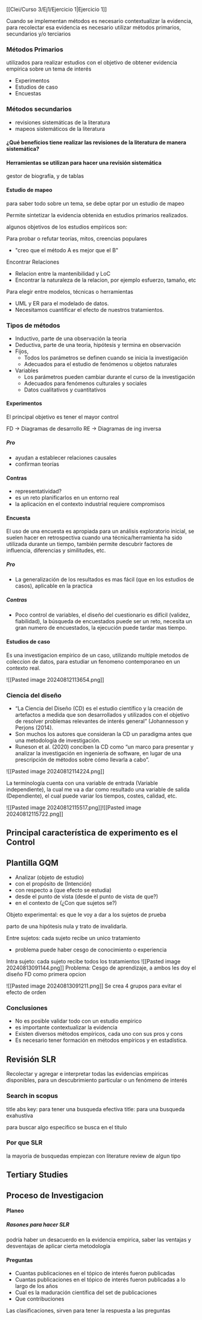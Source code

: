 [[Clei/Curso 3/Ej1/Ejercicio 1|Ejercicio 1]]

Cuando se implementan métodos es necesario contextualizar la evidencia, para recolectar esa evidencia es necesario utilizar métodos primarios, secundarios y/o terciarios

### Métodos Primarios
utilizados para realizar estudios con el objetivo de obtener evidencia empírica sobre un tema de interés
- Experimentos
- Estudios de caso
- Encuestas

### Métodos secundarios
- revisiones sistemáticas de la literatura
- mapeos sistemáticos de la literatura

#### ¿Qué beneficios tiene realizar las revisiones de la literatura de manera sistemática?

#### Herramientas se utilizan para hacer una revisión sistemática
gestor de biografía, y de tablas

#### Estudio de mapeo
para saber todo sobre un tema, se debe optar por un estudio de mapeo

Permite sintetizar la evidencia obtenida en estudios primarios realizados.

algunos objetivos de los estudios empíricos son:

Para probar o refutar teorías, mitos, creencias populares
- "creo que el método A es mejor que el B"

Encontrar Relaciones
- Relacion entre la mantenibilidad y LoC
- Encontrar la naturaleza de la relacion, por ejemplo esfuerzo, tamaño, etc

Para elegir entre modelos, técnicas o herramientas
- UML y ER para el modelado de datos.
- Necesitamos cuantificar el efecto de nuestros tratamientos.

### Tipos de métodos
- Inductivo, parte de una observación la teoria
- Deductiva, parte de una teoria, hipótesis y termina en observación
- Fijos, 
	- Todos los parámetros se definen cuando se inicia la investigación
	- Adecuados para el estudio de fenómenos u objetos naturales
- Variables
	- Los parámetros pueden cambiar durante el curso de la investigación
	- Adecuados para fenómenos culturales y sociales
	- Datos cualitativos y cuantitativos


#### Experimentos

El principal objetivo es tener el mayor control

FD -> Diagramas de desarrollo
RE -> Diagramas de ing inversa
##### Pro
- ayudan a establecer relaciones causales
- confirman teorías
#### Contras
- representatividad?
- es un reto planificarlos en un entorno real
- la aplicación en el contexto industrial requiere compromisos

#### Encuesta
El uso de una encuesta es apropiada para un análisis exploratorio inicial, se suelen hacer en retrospectiva cuando una técnica/herramienta ha sido utilizada durante un tiempo, también permite descubrir factores de influencia, diferencias y similitudes, etc.

##### Pro
- La generalización de los resultados es mas fácil (que en los estudios de casos), aplicable en la practica

##### Contras
- Poco control de variables, el diseño del cuestionario es difícil (validez, fiabilidad), la búsqueda de encuestados puede ser un reto, necesita un gran numero de encuestados, la ejecución puede tardar mas tiempo.

#### Estudios de caso
Es una investigacion empirico de un caso, utilizando multiple metodos de coleccion de datos, para estudiar un fenomeno contemporaneo en un contexto real.

![[Pasted image 20240812113654.png]]
### Ciencia del diseño
- “La Ciencia del Diseño (CD) es el estudio científico y la creación de artefactos a medida que son desarrollados y utilizados con el objetivo de resolver problemas relevantes de interés general” (Johannesson y Perjons (2014).
- Son muchos los autores que consideran la CD un paradigma antes que una metodología de investigación.
- Runeson et al. (2020) conciben la CD como “un marco para presentar y analizar la investigación en ingeniería de software, en lugar de una prescripción de métodos sobre cómo llevarla a cabo”.

![[Pasted image 20240812114224.png]]

La terminología cuenta con una variable de entrada (Variable independiente), la cual me va a dar como resultado una variable de salida (Dependiente), el cual puede variar los tiempos, costes, calidad, etc.

![[Pasted image 20240812115517.png]]![[Pasted image 20240812115722.png]]

## Principal característica de experimento es el Control


## Plantilla GQM
- Analizar (objeto de estudio)
- con el propósito de (Intención)
- con respecto a (que efecto se estudia)
- desde el punto de vista (desde el punto de vista de que?)
- en el contexto de (¿Con que sujetos se?)


Objeto experimental: es que le voy a dar a los sujetos de prueba

parto de una hipótesis nula y trato de invalidarla.


Entre sujetos: cada sujeto recibe un unico tratamiento
- problema puede haber cesgo de conocimiento o experiencia

Intra sujeto: cada sujeto recibe todos los tratamientos
![[Pasted image 20240813091144.png]]
Problema: Cesgo de aprendizaje, a ambos les doy el diseño FD como primera opcion


![[Pasted image 20240813091211.png]]
Se crea 4 grupos para evitar el efecto de orden

### Conclusiones
- No es posible validar todo con un estudio empirico
- es importante contextualizar la evidencia
- Existen diversos métodos empíricos, cada uno con sus pros y cons
- Es necesario tener formación en métodos empíricos y en estadística.

## Revisión SLR
Recolectar y agregar e interpretar todas las evidencias empiricas disponibles, para un descubrimiento particular o un fenómeno de interés

### Search in scopus
title abs key: para tener una busqueda efectiva
title: para una busqueda exahustiva

para buscar algo especifico se busca en el titulo

### Por que SLR
la mayoria de busquedas empiezan con literature review de algun tipo

## Tertiary Studies

## Proceso de Investigacion

#### Planeo
##### Rasones para hacer SLR
podría haber un desacuerdo en la evidencia empirica, saber las ventajas y desventajas de aplicar cierta metodología

#### Preguntas
- Cuantas publicaciones en el tópico de interés fueron publicadas
- Cuantas publicaciones en el tópico de interés fueron publicadas a lo largo de los años
- Cual es la maduración científica del set de publicaciones
- Que contribuciones 

Las clasificaciones, sirven para tener la respuesta a las preguntas

